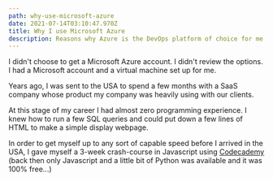```yaml
---
path: why-use-microsoft-azure
date: 2021-07-14T03:10:47.970Z
title: Why I use Microsoft Azure
description: Reasons why Azure is the DevOps platform of choice for me
---
```

I didn't choose to get a Microsoft Azure account. I didn't review the options. I had a Microsoft account and a virtual machine set up for me. 

Years ago, I was sent to the USA to spend a few months with a SaaS company whose product my company was heavily using with our clients. 

At this stage of my career I had almost zero programming experience. I knew how to run a few SQL queries and could put down a few lines of HTML to make a simple display webpage. 

In order to get myself up to any sort of capable speed before I arrived in the USA, I gave myself a 3-week crash-course in Javascript using [Codecademy](https://www.codecademy.com/) (back then only Javascript and a little bit of Python was available and it was 100% free...)
